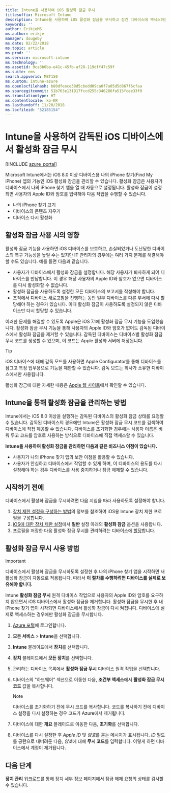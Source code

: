 ```yaml
---
title: Intune을 사용하여 iOS 활성화 잠금 무시
titlesuffix: Microsoft Intune
description: Intune을 사용하여 iOS 활성화 잠금을 무시하고 잠긴 디바이스에 액세스하는 방법을 알아봅니다.
keywords: ''
author: ErikjeMS
ms.author: erikje
manager: dougeby
ms.date: 02/22/2018
ms.topic: article
ms.prod: ''
ms.service: microsoft-intune
ms.technology: ''
ms.assetid: 9ca3b0ba-e41c-45fb-af28-119dff47c59f
ms.suite: ems
search.appverid: MET150
ms.custom: intune-azure
ms.openlocfilehash: b80dfeece38d5cbedd09ca0f7a05d5d867f6cfaa
ms.sourcegitcommit: 51b763e131917fccd255c346286fa515fcee33f0
ms.translationtype: HT
ms.contentlocale: ko-KR
ms.lasthandoff: 11/20/2018
ms.locfileid: "52185154"
---
```

# <a name="bypass-activation-lock-on-supervised-ios-devices-with-intune"></a>Intune을 사용하여 감독된 iOS 디바이스에서 활성화 잠금 무시


[!INCLUDE [azure_portal](./includes/azure_portal.md)]

Microsoft Intune에서는 iOS 8.0 이상 디바이스용 나의 iPhone 찾기(Find My iPhone) 앱의 기능인 iOS 활성화 잠금을 관리할 수 있습니다. 활성화 잠금은 사용자가 디바이스에서 나의 iPhone 찾기 앱을 열 때 자동으로 설정됩니다. 활성화 잠금이 설정되면 사용자의 Apple ID와 암호를 입력해야 다음 작업을 수행할 수 있습니다.

- 나의 iPhone 찾기 끄기
- 디바이스의 콘텐츠 지우기
- 디바이스 다시 활성화

## <a name="how-activation-lock-affects-you"></a>활성화 잠금 사용 시의 영향

활성화 잠금 기능을 사용하면 iOS 디바이스를 보호하고, 손실되었거나 도난당한 디바이스의 복구 가능성을 높일 수는 있지만 IT 관리자의 경우에는 여러 가지 문제를 해결해야 할 수도 있습니다. 예를 들면 다음과 같습니다.

- 사용자가 디바이스에서 활성화 잠금을 설정합니다. 해당 사용자가 퇴사하게 되어 디바이스를 반납합니다. 이 경우 해당 사용자의 Apple ID와 암호가 없으면 디바이스를 다시 활성화할 수 없습니다.
- 활성화 잠금을 사용하도록 설정한 모든 디바이스의 보고서를 작성해야 합니다.
- 조직에서 디바이스 새로고침을 진행하는 동안 일부 디바이스를 다른 부서에 다시 할당해야 하는 경우가 있습니다. 이때 활성화 잠금이 사용하도록 설정되지 않은 디바이스만 다시 할당할 수 있습니다.

이러한 문제를 해결할 수 있도록 Apple은 iOS 7.1에 활성화 잠금 무시 기능을 도입했습니다. 활성화 잠금 무시 기능을 통해 사용자의 Apple ID와 암호가 없어도 감독된 디바이스에서 활성화 잠금을 제거할 수 있습니다. 감독된 디바이스는 디바이스별 활성화 잠금 무시 코드를 생성할 수 있으며, 이 코드는 Apple 활성화 서버에 저장됩니다.

>[!TIP]
>iOS 디바이스에 대해 감독 모드를 사용하면 Apple Configurator를 통해 디바이스를 잠그고 특정 업무용으로 기능을 제한할 수 있습니다. 감독 모드는 회사가 소유한 디바이스에서만 사용됩니다.

활성화 잠금에 대한 자세한 내용은 [Apple 웹 사이트](https://support.apple.com/HT201365)에서 확인할 수 있습니다.

## <a name="how-intune-helps-you-manage-activation-lock"></a>Intune을 통해 활성화 잠금을 관리하는 방법
Intune에서는 iOS 8.0 이상을 실행하는 감독된 디바이스의 활성화 잠금 상태를 요청할 수 있습니다. 감독된 디바이스의 경우에만 Intune은 활성화 잠금 무시 코드를 검색하여 디바이스에 직접 제공할 수 있습니다. 디바이스를 초기화한 경우에는 사용자 이름은 비워 두고 코드를 암호로 사용하는 방식으로 디바이스에 직접 액세스할 수 있습니다.

**Intune을 사용하여 활성화 잠금을 관리하면 다음과 같은 비즈니스 이점이 있습니다.**

- 사용자가 나의 iPhone 찾기 앱의 보안 이점을 활용할 수 있습니다.
- 사용자가 안심하고 디바이스에서 작업할 수 있게 하며, 이 디바이스의 용도를 다시 설정해야 하는 경우 디바이스를 사용 중지하거나 잠금 해제할 수 있습니다.

## <a name="before-you-start"></a>시작하기 전에
디바이스에서 활성화 잠금을 무시하려면 다음 지침을 따라 사용하도록 설정해야 합니다.

1. [장치 제한 설정을 구성하는 방법](/intune-azure/configure-devices/how-to-configure-device-restrictions)의 정보를 참조하여 iOS용 Intune 장치 제한 프로필을 구성합니다.
2. [iOS에 대한 장치 제한 설정](device-restrictions-ios.md)에서 **일반** 설정 아래의 **활성화 잠금** 옵션을 사용합니다.
3. 프로필을 저장한 다음 활성화 잠금 무시를 관리하려는 디바이스에 [할당](device-profile-assign.md)합니다.


## <a name="how-to-use-activation-lock-bypass"></a>활성화 잠금 무시 사용 방법

>[!IMPORTANT]
>디바이스에서 활성화 잠금을 무시하도록 설정한 후 나의 iPhone 찾기 앱을 시작하면 새 활성화 잠금이 자동으로 적용됩니다. 따라서 **이 절차를 수행하려면 디바이스를 실제로 보유해야 합니다**.

Intune **활성화 잠금 무시** 원격 디바이스 작업으로 사용자의 Apple ID와 암호를 요구하지 않으면서 iOS 디바이스에서 활성화 잠금을 제거합니다. 활성화 잠금을 무시한 후 내 iPhone 찾기 앱이 시작되면 디바이스에서 활성화 잠금이 다시 켜집니다. 디바이스에 실제로 액세스하는 경우에만 활성화 잠금을 무시합니다.

1. [Azure 포털](https://portal.azure.com)에 로그인합니다.
2. **모든 서비스** > **Intune**을 선택합니다.
3. **Intune** 블레이드에서 **장치**를 선택합니다.
4. **장치** 블레이드에서 **모든 장치**를 선택합니다.
5. 관리하는 디바이스 목록에서 **활성화 잠금 무시** 디바이스 원격 작업을 선택합니다.
6. 디바이스의 "하드웨어" 섹션으로 이동한 다음, **조건부 액세스**에서 **활성화 잠금 무시 코드** 값을 복사합니다.

    >[!NOTE]
    >디바이스를 초기화하기 전에 무시 코드를 복사합니다. 코드를 복사하기 전에 디바이스 설정을 다시 설정하는 경우 코드가 Azure에서 제거됩니다.

7.  디바이스에 대한 **개요** 블레이드로 이동한 다음, **초기화**를 선택합니다.
8.  디바이스를 다시 설정한 후 *Apple ID* 및 *암호*를 묻는 메시지가 표시됩니다. *ID* 필드를 공란으로 내버려둔 다음, *암호*에 대해 **무시 코드**를 입력합니다. 이렇게 하면 디바이스에서 계정이 제거됩니다. 


## <a name="next-steps"></a>다음 단계

**장치 관리** 워크로드를 통해 장치 세부 정보 페이지에서 잠금 해제 요청의 상태를 검사할 수 있습니다.
